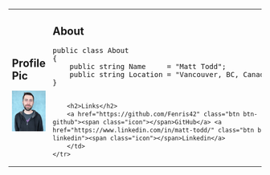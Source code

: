 <table>
<tr>
	<td> 
		<h2>Profile Pic</h2>
		<img src="assets/images/profilepic.jpg"> 
	</td>
	<td>
		<h2>About</h2>
		<pre lang="csharp">
public class About
{
	public string Name     = "Matt Todd";
	public string Location = "Vancouver, BC, Canada";
}
		</pre>
		
		<h2>Links</h2>
		<a href="https://github.com/Fenris42" class="btn btn-github"><span class="icon"></span>GitHub</a> <a href="https://www.linkedin.com/in/matt-todd/" class="btn btn-linkedin"><span class="icon"></span>Linkedin</a>
		</td>
	</tr>
</table>





